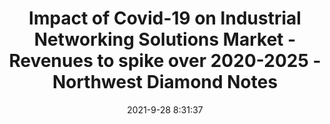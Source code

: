 ---
"title": "Impact of Covid-19 on Industrial Networking Solutions Market - Revenues to spike over 2020-2025 - Northwest Diamond Notes"
"date": "2021-9-28 8:31:37"
"feed_name": "GOOGLENEWSINDUSTRIAL"
"feed_website": "https://news.google.com/search?q=industrial%2Bincident&hl=en-US&gl=US&ceid=US:en"
"feed_rss": "https://news.google.com/rss/search?q=industrial%2Bincident&hl=en-US&gl=US&ceid=US:en"
"link": "https://www.nwdiamondnotes.com/industrial-networking-solutions-market-22079/"
"file": "_posts/2021-1-1-af96d0c7808460dc1d4c9217642cf94ae20d87dc.md"
"accident": "0"
"drilling": "0"
"dead": "0"
"injured": "0"
"where": "unknown site"
"place": "unknown place"
---